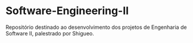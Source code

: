 Software-Engineering-II
=======================

Repositório destinado ao desenvolvimento dos projetos de Engenharia de Software II, palestrado por Shigueo.
